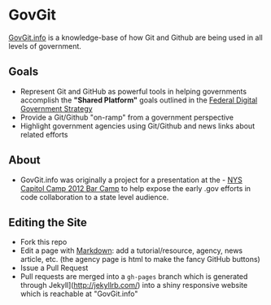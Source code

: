 GovGit
======

[GovGit.info](http://GovGit.info) is a knowledge-base of how Git and Github are being used in all levels of government.

## Goals
- Represent Git and GitHub as powerful tools in helping governments accomplish the **"Shared Platform"** goals outlined in the [Federal Digital Government Strategy](http://www.whitehouse.gov/sites/default/files/omb/egov/digital-government/digital-government.html)
- Provide a Git/Github "on-ramp" from a government perspective
- Highlight government agencies using Git/Github and news links about related efforts 

## About
- GovGit.info was originally a project for a presentation at the - [NYS Capitol Camp 2012 Bar Camp](http://capitolcamp.tumblr.com/) to help expose the early .gov efforts in code collaboration to a state level audience.

## Editing the Site
- Fork this repo
- Edit a page with [Markdown](https://github.com/adam-p/markdown-here/wiki/Markdown-Cheatsheet): add a tutorial/resource, agency, news article, etc. (the agency page is html to make the fancy GitHub buttons)
- Issue a Pull Request
- Pull requests are merged into a <code>gh-pages</code> branch which is generated through Jekyll](http://jekyllrb.com/) into a shiny responsive website which is reachable at "GovGit.info"



